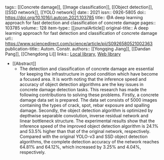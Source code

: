 tags:: [[Concrete damage]], [[Image classification]], [[Object detection]], [[SSD network]], [[YOLO network]]
date:: 2021
issn:: 0926-5805
doi:: https://doi.org/10.1016/j.autcon.2021.103785
title:: @A deep learning approach for fast detection and classification of concrete damage
pages:: 103785
volume:: 128
item-type:: [[journalArticle]]
original-title:: A deep learning approach for fast detection and classification of concrete damage
url:: https://www.sciencedirect.com/science/article/pii/S0926580521002363
publication-title:: Autom. Constr.
authors:: [[Yongqing Jiang]], [[Dandan Pang]], [[Chengdong Li]]
links:: [Local library](zotero://select/library/items/LQJ4TMBF), [Web library](https://www.zotero.org/users/9756735/items/LQJ4TMBF)

- [[Abstract]]
	- The detection and classification of concrete damage are essential for keeping the infrastructure in good condition which have become a focused area. It is worth noting that the inference speed and accuracy of object detection algorithms are the key issues in concrete damage detection tasks. This research has made the following contributions to solving these problems. Firstly, a concrete damage data set is prepared. The data set consists of 5000 images containing the types of crack, spot, rebar exposure and spalling damage. Secondly, the object detection algorithm is optimized by depthwise separable convolution, inverse residual network and linear bottleneck structure. The experimental results show that the inference speed of the improved object detection algorithm is 24.1% and 53.5% higher than that of the original network, respectively. Compared with the original YOLO-v3 and SSD object detection algorithms, the complete detection accuracy of the network reaches 64.81% and 64.12%, which increased by 3.25% and 4.04%, respectively.